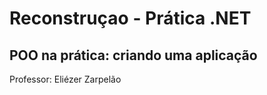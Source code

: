 # Reconstruçao - Prática .NET

## POO na prática: criando uma aplicação

Professor: Eliézer Zarpelão

